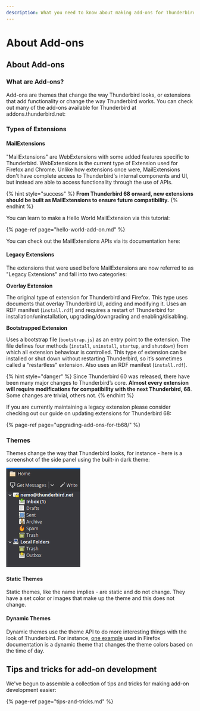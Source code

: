 ```yaml
---
description: What you need to know about making add-ons for Thunderbird.
---
```


# About Add-ons

## About Add-ons

### What are Add-ons?

Add-ons are themes that change the way Thunderbird looks, or extensions that add functionality or change the way Thunderbird works. You can check out many of the add-ons available for Thunderbird at addons.thunderbird.net:

### Types of Extensions

#### MailExtensions

"MailExtensions" are WebExtensions with some added features specific to Thunderbird. WebExtensions is the current type of Extension used for Firefox and Chrome. Unlike how extensions once were, MailExtensions don't have complete access to Thunderbird's internal components and UI, but instead are able to access functionality through the use of APIs.

{% hint style="success" %}
**From Thunderbird 68 onward, new extensions should be built as MailExtensions to ensure future compatibility.**
{% endhint %}

You can learn to make a Hello World MailExtension via this tutorial:

{% page-ref page="hello-world-add-on.md" %}

You can check out the MailExtensions APIs via its documentation here:

#### Legacy Extensions

The extensions that were used before MailExtensions are now referred to as "Legacy Extensions" and fall into two categories:

**Overlay Extension**

The original type of extension for Thunderbird and Firefox. This type uses documents that overlay Thunderbird UI, adding and modifying it. Uses an RDF manifest \(`install.rdf`\) and requires a restart of Thunderbird for installation/uninstallation, upgrading/downgrading and enabling/disabling.

**Bootstrapped Extension**

Uses a bootstrap file \(`bootstrap.js`\) as an entry point to the extension. The file defines four methods \(`install`, `uninstall`, `startup`, and `shutdown`\) from which all extension behaviour is controlled. This type of extension can be installed or shut down without restarting Thunderbird, so it’s sometimes called a “restartless” extension. Also uses an RDF manifest \(`install.rdf`\).

{% hint style="danger" %}
Since Thunderbird 60 was released, there have been many major changes to Thunderbird’s core. **Almost every extension will require modifications for compatibility with the next Thunderbird, 68**. Some changes are trivial, others not.
{% endhint %}

If you are currently maintaining a legacy extension please consider checking out our guide on updating extensions for Thunderbird 68:

{% page-ref page="upgrading-add-ons-for-tb68/" %}

### Themes

Themes change the way that Thunderbird looks, for instance - here is a screenshot of the side panel using the built-in dark theme:

![It&apos;s Dark](../.gitbook/assets/screenshot-from-2019-03-23-13-47-57.png)

#### Static Themes

Static themes, like the name implies - are static and do not change. They have a set color or images that make up the theme and this does not change.

#### Dynamic Themes

Dynamic themes use the theme API to do more interesting things with the look of Thunderbird. For instance, [one example](https://developer.mozilla.org/en-US/docs/Mozilla/Add-ons/Themes/Theme_concepts#Dynamic_themes) used in Firefox documentation is a dynamic theme that changes the theme colors based on the time of day.

## Tips and tricks for add-on development

We've begun to assemble a collection of tips and tricks for making add-on development easier:

{% page-ref page="tips-and-tricks.md" %}


